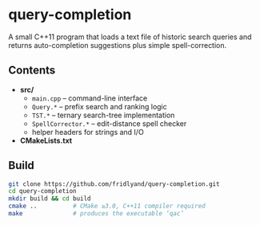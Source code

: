 # query-completion

A small C++11 program that loads a text file of historic search queries and returns auto-completion suggestions plus simple spell-correction.

## Contents

* **src/**
  * `main.cpp` – command-line interface
  * `Query.*` – prefix search and ranking logic
  * `TST.*` – ternary search-tree implementation
  * `SpellCorrector.*` – edit-distance spell checker
  * helper headers for strings and I/O
* **CMakeLists.txt**

## Build

```bash
git clone https://github.com/fridlyand/query-completion.git
cd query-completion
mkdir build && cd build
cmake ..          # CMake ≥3.0, C++11 compiler required
make              # produces the executable ‘qac’
